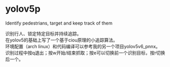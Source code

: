 # yolov5p
Identify pedestrians, target and keep track of them

识别行人、锁定特定目标并持续追踪。     
在yolov5的基础上写了一个基于ciou原理的小追踪算法。    
环境配置（arch linux）和代码编译可以参考我的另一个项目yolov5v6_pnnx。    
识别过程中按q退出；按w开始/结束抓取；按e可以切换前一个识别目标，按r切换后一个。    
